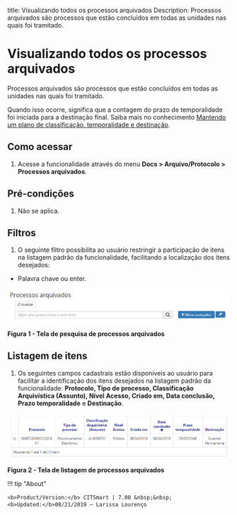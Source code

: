 title: Visualizando todos os processos arquivados
Description: Processos arquivados são processos que estão concluídos em todas as unidades nas quais foi tramitado.
# Visualizando todos os processos arquivados

Processos arquivados são processos que estão concluídos em todas as unidades nas quais foi tramitado.

Quando isso ocorre, significa que a contagem do prazo de temporalidade foi iniciada para a destinação final. Saiba mais no 
conhecimento [Mantendo um plano de classificação, temporalidade e destinação](/citsmart/pages/knowledgeBasePortal/knowledgeBasePortal.load#/knowledge/4987).

Como acessar 
---------------

1. Acesse a funcionalidade através do menu **Docs > Arquivo/Protocolo > Processos arquivados**.

Pré-condições
----------------

1. Não se aplica.

Filtros
----------

1. O seguinte filtro possibilita ao usuário restringir a participação de itens na listagem padrão da funcionalidade, facilitando
a localização dos itens desejados:

- Palavra chave ou enter.

![Pesquisa](images/visualizar.img1.jpg)

**Figura 1 - Tela de pesquisa de processos arquivados**

Listagem de itens
---------------------

1. Os seguintes campos cadastrais estão disponíveis ao usuário para facilitar a identificação dos itens desejados na listagem 
padrão da funcionalidade: **Protocolo, Tipo de processo, Classificação Arquivística (Assunto), Nível Acesso, Criado em, Data
conclusão, Prazo temporalidade** e **Destinação**.

![Listagem](images/visualizar.img2.jpg)

**Figura 2 - Tela de listagem de processos arquivados**

!!! tip "About"

    <b>Product/Version:</b> CITSmart | 7.00 &nbsp;&nbsp;
    <b>Updated:</b>08/21/2019 – Larissa Lourenço






